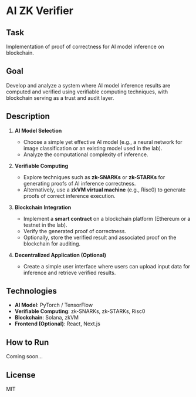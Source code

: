 # AI ZK Verifier

## Task  
Implementation of proof of correctness for AI model inference on blockchain.  

## Goal  
Develop and analyze a system where AI model inference results are computed and verified using verifiable computing techniques, with blockchain serving as a trust and audit layer.  

## Description  

1. **AI Model Selection**  
   - Choose a simple yet effective AI model (e.g., a neural network for image classification or an existing model used in the lab).  
   - Analyze the computational complexity of inference.  

2. **Verifiable Computing**  
   - Explore techniques such as **zk-SNARKs** or **zk-STARKs** for generating proofs of AI inference correctness.  
   - Alternatively, use a **zkVM virtual machine** (e.g., Risc0) to generate proofs of correct inference execution.  

3. **Blockchain Integration**  
   - Implement a **smart contract** on a blockchain platform (Ethereum or a testnet in the lab).  
   - Verify the generated proof of correctness.  
   - Optionally, store the verified result and associated proof on the blockchain for auditing.  

4. **Decentralized Application (Optional)**  
   - Create a simple user interface where users can upload input data for inference and retrieve verified results.  

## Technologies  
- **AI Model**: PyTorch / TensorFlow  
- **Verifiable Computing**: zk-SNARKs, zk-STARKs, Risc0  
- **Blockchain**: Solana, zkVM  
- **Frontend (Optional)**: React, Next.js  

## How to Run  
Coming soon...  

## License  
MIT  
